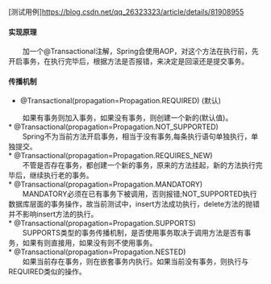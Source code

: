 [测试用例]<https://blog.csdn.net/qq_26323323/article/details/81908955>

#### 实现原理
<div style="text-indent:2em">加一个@Transactional注解，Spring会使用AOP，对这个方法在执行前，先开启事务，在执行完毕后，根据方法是否报错，来决定是回滚还是提交事务。</div>
   
#### 传播机制
* @Transactional(propagation=Propagation.REQUIRED) (默认)
<div style="text-indent:2em">如果有事务则加入事务，如果没有事务，则创建一个新的(默认值)。</div>
* @Transactional(propagation=Propagation.NOT_SUPPORTED)
<div style="text-indent:2em">Spring不为当前方法开启事务，相当于没有事务,每条执行语句单独执行，单独提交。</div>
* @Transactional(propagation=Propagation.REQUIRES_NEW)
<div style="text-indent:2em">不管是否存在事务，都创建一个新的事务，原来的方法挂起，新的方法执行完毕后，继续执行老的事务。</div>
* @Transactional(propagation=Propagation.MANDATORY)
<div style="text-indent:2em">MANDATORY必须在已有事务下被调用，否则报错;NOT_SUPPORTED执行数据库层面的事务操作，故当前测试中，insert方法成功执行，delete方法的抛错并不影响insert方法的执行。</div>
* @Transactional(propagation=Propagation.SUPPORTS)
<div style="text-indent:2em">SUPPORTS类型的事务传播机制，是否使用事务取决于调用方法是否有事务，如果有则直接用，如果没有则不使用事务。</div>
* @Transactional(propagation=Propagation.NESTED)
<div style="text-indent:2em">如果当前存在事务，则在嵌套事务内执行。如果当前没有事务，则执行与REQUIRED类似的操作。</div>
    